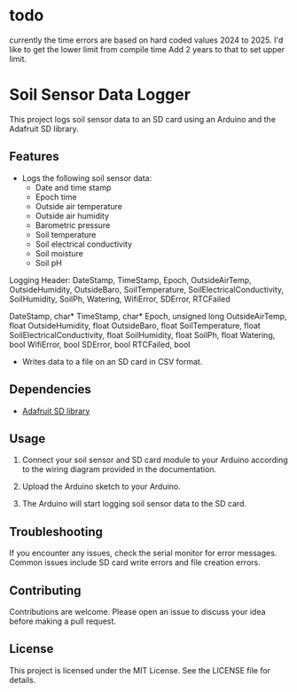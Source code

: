 # todo
currently the time errors are based on hard coded values 2024 to 2025.
I'd like to get the lower limit from compile time
Add 2 years to that to set upper limit. 

# Soil Sensor Data Logger

This project logs soil sensor data to an SD card using an Arduino and the Adafruit SD library.

## Features

- Logs the following soil sensor data:
    - Date and time stamp
    - Epoch time
    - Outside air temperature
    - Outside air humidity
    - Barometric pressure
    - Soil temperature
    - Soil electrical conductivity
    - Soil moisture
    - Soil pH

Logging Header:
DateStamp, TimeStamp, Epoch, OutsideAirTemp, OutsideHumidity, OutsideBaro, SoilTemperature, SoilElectricalConductivity, SoilHumidity, SoilPh, Watering, WifiError, SDError, RTCFailed

DateStamp, char*
TimeStamp, char*
Epoch, unsigned long
OutsideAirTemp, float
OutsideHumidity, float
OutsideBaro, float
SoilTemperature, float
SoilElectricalConductivity, float
SoilHumidity, float
SoilPh, float
Watering, bool
WifiError, bool
SDError, bool
RTCFailed, bool

- Writes data to a file on an SD card in CSV format.

## Dependencies

- [Adafruit SD library](https://github.com/adafruit/SD)

## Usage

1. Connect your soil sensor and SD card module to your Arduino according to the wiring diagram provided in the documentation.

2. Upload the Arduino sketch to your Arduino.

3. The Arduino will start logging soil sensor data to the SD card.

## Troubleshooting

If you encounter any issues, check the serial monitor for error messages. Common issues include SD card write errors and file creation errors.

## Contributing

Contributions are welcome. Please open an issue to discuss your idea before making a pull request.

## License

This project is licensed under the MIT License. See the LICENSE file for details.